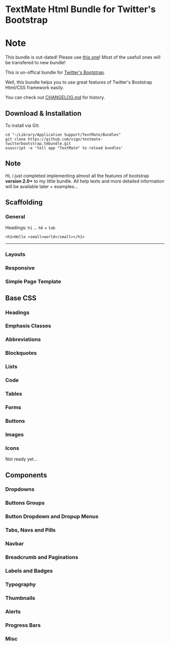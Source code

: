 # TextMate Html Bundle for Twitter's Bootstrap

# Note
This bundle is out-dated! Please use [this one](https://github.com/vigo/textmate1-twitter-bs3.tmbundle)!
Most of the usefull ones will be transfered to new bundle!

This is un-offical bundle for [Twitter's Bootstrap][bootstrap].

Well, this bundle helps you to use great features of Twitter's Bootstrap
Html/CSS framework easily.

You can check out [CHANGELOG.md][changelog] for history.

## Download & Installation
To install via Git:

    cd "~/Library/Application Support/TextMate/Bundles"
    git clone https://github.com/vigo/textmate-twitterbootstrap.tmbundle.git
    osascript -e 'tell app "TextMate" to reload bundles'

## Note
Hi, i just completed implementing almost all the features of bootstrap
**version 2.0+** to my little bundle. All help texts and more detailed information will
be available later + examples...

## Scaffolding
### General

Headings: `h1` ... `h6` + `tab`

    <h1>Hello <small>world</small></h1>

---


### Layouts

### Responsive

### Simple Page Template



## Base CSS
### Headings

### Emphasis Classes

### Abbreviations

### Blockquotes

### Lists

### Code

### Tables

### Forms

### Buttons

### Images

### Icons
Not ready yet...


## Components
### Dropdowns

### Buttons Groups

### Button Dropdown and Dropup Menus

### Tabs, Navs and Pills

### Navbar

### Breadcrumb and Paginations

### Labels and Badges

### Typography

### Thumbnails

### Alerts

### Progress Bars

### Misc


[bootstrap]: http://twitter.github.com/bootstrap/
[changelog]: https://github.com/vigo/textmate-twitterbootstrap.tmbundle/blob/master/CHANGELOG.md
